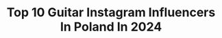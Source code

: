 ---
title: Top 10 Guitar Instagram Influencers In Poland In 2024
description: >-
  Find top guitar Instagram influencers in Poland in 2024. Most popular hashtags: #guitar #music #polishgirl #instagood.
platform: Instagram
hits: 45
text_top: See the best Instagram accounts on inBeat.
text_bottom: Our platform aggregates 45 Instagram influencers like this in Poland for you to connect with.
profiles:
  - username: "jan.borysewicz_official"
    fullname: >-
      Jan_Borysewicz_official 🎸
    bio: >-
      Guitarist 🎸 Composer 🎶 Leader of @ladypank_official and JanBo 👇🏻Zamówienia płyty, książka, materiały👇🏻
    location: "Poland"
    followers: 27648
    engagement: 546
    commentsToLikes: 0.029195
    id: ckap5m1soc9s10i78yq1pgyl7
    verified: false
    hashtags: "#stratocasterjeffbeck, #lp40, #fender, #janborysewicz"
  - username: "mayonesguitars"
    fullname: >-
      Mayones Guitars & Basses
    bio: >-
      MAYONES GUITARS & BASSES | Official Instagram profile. Handcrafted in Gdansk, Poland since 1982 | Contact us : info@mayones.com
    location: "Poland"
    followers: 223879
    engagement: 85
    commentsToLikes: 0.005605
    id: ck0tyhewgmu010i195b47kniu
    verified: false
    hashtags: "#guitaroftheday, #customguitar, #rabeaafro, #tonewood"
  - username: "dawidskoczylas"
    fullname: >-
      Dawid Skoczylas
    bio: >-
      Wrocław 🏠 | Sunsets 🌄🌅🌇 | Rooftops 🏢🏪 | Guitar 🎶🎸 | Trips ⛺👣 |❤️ @patrycja_sordyl Współpraca 📩 d.skoczylas.5@gmail.com
    location: "Poland"
    followers: 6911
    engagement: 375
    commentsToLikes: 0.008449
    id: ck14guqck74i20i19e3nb26pu
    verified: false
    hashtags: "#roamtheplanet, #portrait, #spicollective, #vision"
  - username: "natalia.pigula"
    fullname: >-
      Natalia Piguła-Kaniecka
    bio: >-
      
    location: "Poland"
    followers: 18168
    engagement: 923
    commentsToLikes: 0.044568
    id: ck5c9snjec1l40i11b9ucuwuw
    verified: false
    hashtags: "#missziemilodzkiej, #polskadziewczyna, #woman, #guitarhotel"
  - username: "grannypocket"
    fullname: >-
      Лера Яскевич
    bio: >-
      📍Warsaw Мечтаю о великом ✨ @anya_hello - концерты/реклама
    location: "Poland"
    followers: 204688
    engagement: 717
    commentsToLikes: 0.005218
    id: ck0twbdzpeqv50i19isd75vvu
    verified: true
    hashtags: "#35mmfilm, #35mmfujifilm, #fujifilm, #filmphoto"
  - username: "n.mielnik"
    fullname: >-
      Natalia Mielnik | oboi.st
    bio: >-
      Owner&founder of @oboi.st I will show you how to make good reeds and be better at playing oboe! 📍 Cracow, Poland
    location: "Poland"
    followers: 7870
    engagement: 1584
    commentsToLikes: 0.030611
    id: ckaovwh6n6e570i78nyodrkn8
    verified: false
    hashtags: "#oboereedmaking, #dailymusicians, #practicemakesbetter, #cyprusphotographer"
  - username: "my_little_moments___"
    fullname: >-
      Magdalena Borowska
    bio: >-
      Happy Mommy 🧘‍♀️ 🥀mum of two girls 🥀 👭 #girls Michalina & Lena👭 Współpraca mail: my_little_moments_of_life@op.pl
    location: "Poland"
    followers: 18337
    engagement: 312
    commentsToLikes: 0.025488
    id: ck6udqvnrmmom0j71u092lv18
    verified: false
    hashtags: "#materialreklamowy, #instadziecko, #rodzew, #pokojdziecka"
  - username: "kuberaadam"
    fullname: >-
      Adam Kubera
    bio: >-
      📀: Universal Music Polska ✉️ mail: t.turek@magicrecords.pl 🎙 booking: d.kosinska@kmevents.pl ⬇️ SPOTIFY
    location: "Poland"
    followers: 54201
    engagement: 735
    commentsToLikes: 0.016253
    id: ck15sfmoqcrvt0i199br3ujmp
    verified: false
    hashtags: "#summervibes, #sunnyday, #kuberaadam, #car"
  - username: "sandrarugala"
    fullname: >-
      Sandra Rugała
    bio: >-
      Wokalistka ✨ Na moim IG znajdziesz: #homemusictour ☀️🎤 #środazukulele 🎸🎸 Współpraca: 👇🏼👇🏼 kontakt.rugala@gmail.com 📀
    location: "Poland"
    followers: 19166
    engagement: 635
    commentsToLikes: 0.025616
    id: ck15uuzkvomyr0i19uqm0yx2j
    verified: false
    hashtags: "#loveit, #love, #holiday, #instagood"
  - username: "gbukowska"
    fullname: >-
      Gabriela Bukowska
    bio: >-
      wolska 19+ mail: gabawspolpraca@gmail.com
    location: "Poland"
    followers: 100334
    engagement: 709
    commentsToLikes: 0.005353
    id: ck9ha2xbkax0e0j78k3r9sf37
    verified: false
    hashtags: "#photography, #photoshoot, #bathroom, #session"
---